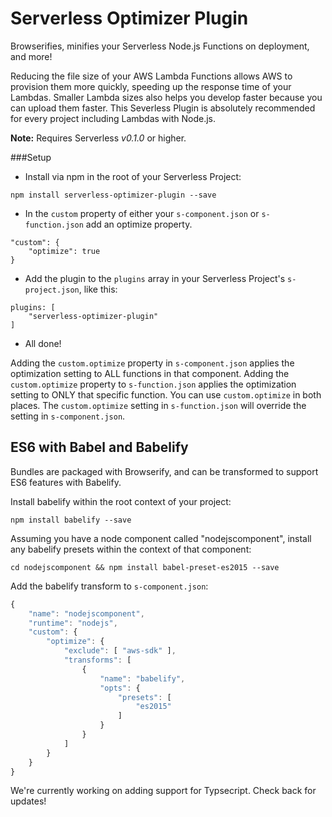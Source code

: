 Serverless Optimizer Plugin
=============================

Browserifies, minifies your Serverless Node.js Functions on deployment, and more!

Reducing the file size of your AWS Lambda Functions allows AWS to provision them more quickly, speeding up the response time of your Lambdas.  Smaller Lambda sizes also helps you develop faster because you can upload them faster.  This Severless Plugin is absolutely recommended for every project including Lambdas with Node.js.

**Note:** Requires Serverless *v0.1.0* or higher.

###Setup

* Install via npm in the root of your Serverless Project:
```
npm install serverless-optimizer-plugin --save
```

* In the `custom` property of either your `s-component.json` or `s-function.json` add an optimize property.

```
"custom": {
	"optimize": true
}
```

* Add the plugin to the `plugins` array in your Serverless Project's `s-project.json`, like this:

```
plugins: [
    "serverless-optimizer-plugin"
]
```

* All done!

Adding the `custom.optimize` property in `s-component.json` applies the optimization setting to ALL functions in that component.  Adding the `custom.optimize` property to `s-function.json` applies the optimization setting to ONLY that specific function.  You can use `custom.optimize` in both places.  The `custom.optimize` setting in `s-function.json` will override the setting in `s-component.json`.


## ES6 with Babel and Babelify

Bundles are packaged with Browserify, and can be transformed to support ES6 features with Babelify.


Install babelify within the root context of your project:

    npm install babelify --save


Assuming you have a node component called "nodejscomponent", install any babelify presets within the context of that component:


    cd nodejscomponent && npm install babel-preset-es2015 --save


Add the babelify transform to `s-component.json`:

```javascript
{
    "name": "nodejscomponent",
    "runtime": "nodejs",
    "custom": {
        "optimize": {
            "exclude": [ "aws-sdk" ],
            "transforms": [
                {
                    "name": "babelify",
                    "opts": {
                        "presets": [
                            "es2015"
                        ]
                    }
                }
            ]
        }
    }
}

```

We're currently working on adding support for Typsecript.  Check back for updates!
